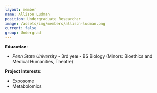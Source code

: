```yaml
---
layout: member
name: Allison Ludman
position: Undergraduate Researcher
image: /assets/img/members/allison-ludman.png
current: false
group: Undergrad
---
```


**Education**: 

  * *Penn State University* - 3rd year - BS Biology (Minors: Bioethics and Medical Humanities, Theatre)

**Project Interests**:

  * Exposome
  * Metabolomics
